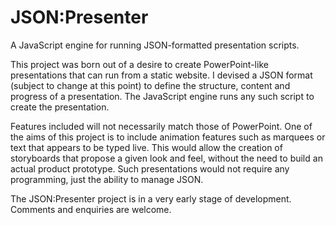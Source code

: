 # JSON:Presenter

A JavaScript engine for running JSON-formatted presentation scripts.

This project was born out of a desire to create PowerPoint-like presentations that can run from a static website. I devised a JSON format (subject to change at this point) to define the structure, content and progress of a presentation. The JavaScript engine runs any such script to create the presentation.

Features included will not necessarily match those of PowerPoint. One of the aims of this project is to include animation features such as marquees or text that appears to be typed live. This would allow the creation of storyboards that propose a given look and feel, without the need to build an actual product prototype. Such presentations would not require any programming, just the ability to manage JSON.

The JSON:Presenter project is in a very early stage of development. Comments and enquiries are welcome.
